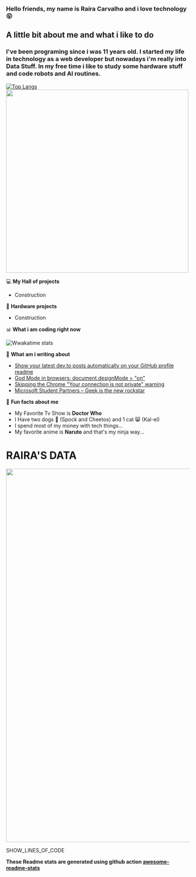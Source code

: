 ### Hello friends, my name is Raíra Carvalho and i love technology 😝

<h2> A little bit about me and what i like to do </h2>
<h3>I've been programing since i was 11 years old. I started my life in technology as a web developer but nowadays i'm really into Data Stuff.
In my free time i like to study some hardware stuff and code robots and AI routines. </h3>



[![Top Langs](https://github-readme-stats.vercel.app/api/top-langs/?username=r4ir4)](https://github.com/r4ir4/github-readme-stats)<img src="https://media3.giphy.com/media/aNqEFrYVnsS52/giphy.gif?cid=ecf05e4777741127ca3377b8fc402813f8ce569dd44f39c8&rid=giphy.gif" width="500px">


💻 **My Hall of projects**
 - Construction

🤖 **Hardware projects**
- Construction

📊 **What i am coding right now**

![Wwakatime stats](https://github-readme-stats-taupe-two.vercel.app/api/wakatime?username=r4ir4&hide_title=true&hide_border=true&langs_count=5)

📰 **What am i writing about**
<!-- BLOG-POST-LIST:START -->
- [Show your latest dev.to posts automatically on your GitHub profile readme](https://dev.to/gautamkrishnar/show-your-latest-dev-to-posts-automatically-in-your-github-profile-readme-3nk8)
- [God Mode in browsers: document.designMode = "on"](https://dev.to/gautamkrishnar/god-mode-in-browsers-document-designmode-on-2pmo)
- [Skipping the Chrome "Your connection is not private" warning](https://dev.to/gautamkrishnar/quickbits-1-skipping-the-chrome-your-connection-is-not-private-warning-4kp1)
- [Microsoft Student Partners – Geek is the new rockstar](https://dev.to/gautamkrishnar/microsoft-student-partners--geek-is-the-new-rockstar)
<!-- BLOG-POST-LIST:END -->

🦄 **Fun facts about me**
 - My Favorite Tv Show is <b>Doctor Who</b>
 - I Have two dogs 🐶 (Spock and Cheetos) and 1 cat 😸 (Kal-el)
 - I spend most of my money with tech things...
 - My favorite anime is <b>Naruto</b> and that's my ninja way... 

<h1> RAIRA'S DATA </h1>
 <img src="https://media1.giphy.com/media/VeNDat4n4Kre76oS1g/giphy.gif?cid=ecf05e4797736a7709256d39b806544626ca3f6d8823b836&rid=giphy.gif" width="1020px">

<!--START_SECTION:waka-->
SHOW_LINES_OF_CODE

<!--END_SECTION:waka-->

**These Readme stats are generated using github action [awesome-readme-stats](https://github.com/anmol098/waka-readme-stats)**
